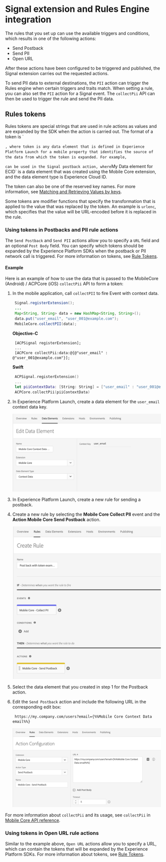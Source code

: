 # Signal extension and Rules Engine integration

The rules that you set up can use the available triggers and conditions, which results in one of the following actions:

* Send Postback
* Send PII
* Open URL

After these actions have been configured to be triggered and published, the Signal extension carries out the requested actions.

To send PII data to external destinations, the `PII` action can trigger the Rules engine when certain triggers and traits match. When setting a rule, you can also set the `PII` action for a Signal event. The `collectPii` API can then be used to trigger the rule and send the PII data.

## Rules tokens <a id="rules-tokens"></a>

Rules tokens are special strings that are used in rule actions as values and are expanded by the SDK when the action is carried out. The format of a token is \`

`, where token is any data element that is defined in Experience Platform Launch for a mobile property that identifies the source of the data from which the token is expanded. For example,`

`can be used in the Signal postback action, where`My Data element for ECID\` is a data element that was created using the Mobile Core extension, and the data element type is Experience Cloud ID.

The token can also be one of the reserved key names. For more information, see [Matching and Retrieving Values by keys](https://aep-sdks.gitbook.io/docs/using-mobile-extensions/mobile-core/rules-engine/rules-engine-details#matching-and-retrieving-values-by-keys).

Some tokens are modifier functions that specify the transformation that is applied to the value that was replaced by the token. An example is `urlenc`, which specifies that the value will be URL-encoded before it is replaced in the rule.

### Using tokens in Postbacks and PII rule actions <a id="using-tokens-in-postbacks-and-pii-rule-actions"></a>

The `Send Postback` and `Send PII` actions allow you to specify a `URL` field and an optional `Post Body` field. You can specify which tokens should be expanded by the Experience Platform SDKs when the postback or PII network call is triggered. For more information on tokens, see [Rule Tokens](https://aep-sdks.gitbook.io/docs/resources/user-guides/signal-extension-and-rules-engine-integration#rules-tokens).

#### **Example**

Here is an example of how to use the data that is passed to the MobileCore \(Android\) / ACPCore \(iOS\) `collectPii` API to form a token:

1. In the mobile application, call `collectPII` to fire Event with context data.

   ```java
    Signal.registerExtension();
    ...
    Map<String, String> data = new HashMap<String, String>();
    data.put("user_email", "user_001@example.com");
    MobileCore.collectPII(data);
   ```

   **Objective-C**

   ```text
    [ACPSignal registerExtension];
    ...
    [ACPCore collectPii:data:@{@"user_email" : @"user_001@example.com"}];
   ```

   **Swift**

   ```swift
    ACPSignal.registerExtension()
    ...
    let piiContextData: [String: String] = ["user_email" : "user_001@example.com"]
    ACPCore.collectPii(piiContextData)
   ```

2. In Experience Platform Launch, create a data element for the `user_email` context data key.

   ![Data Element Example for Collect PII context data key](../../.gitbook/assets/data_element_example_collect_pii.png)

3. In Experience Platform Launch, create a new rule for sending a postback.
4. Create a new rule by selecting the **Mobile Core Collect PII** event and the **Action Mobile Core Send Postback** action.

   ![Rule example using Collect PII event and Postback action](../../.gitbook/assets/postback_pii_token_example.png)

5. Select the data element that you created in step 1 for the Postback action.
6. Edit the `Send Postback` action and include the following URL in the corresponding edit box:

   ```text
    https://my.company.com/users?email={%%Mobile Core Context Data email%%}
   ```

   ![Send Postback action example](../../.gitbook/assets/postback_pii_token_example2%20%283%29.png)

For more information about `collectPii` and its usage, see `collectPii` in [Mobile Core API reference](https://aep-sdks.gitbook.io/docs/using-mobile-extensions/mobile-core/mobile-core-api-reference#collect-pii).

### Using tokens in Open URL rule actions <a id="using-tokens-in-openurl-rule-actions"></a>

Similar to the example above, `Open URL` actions allow you to specify a URL, which can contain the tokens that will be expanded by the Experience Platform SDKs. For more information about tokens, see [Rule Tokens](https://aep-sdks.gitbook.io/docs/using-mobile-extensions/mobile-core/signals/signals-extension-and-rules-engine-integration#rules-tokens).

